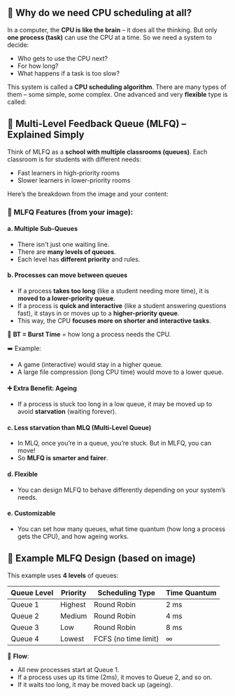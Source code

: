 ## 🧠 Why do we need CPU scheduling at all?

In a computer, the **CPU is like the brain** – it does all the thinking. But only **one process (task)** can use the CPU at a time. So we need a system to decide:

* Who gets to use the CPU next?
* For how long?
* What happens if a task is too slow?

This system is called a **CPU scheduling algorithm**. There are many types of them – some simple, some complex. One advanced and very **flexible** type is called:

## 🔁 **Multi-Level Feedback Queue (MLFQ)** – Explained Simply

Think of MLFQ as a **school with multiple classrooms (queues)**. Each classroom is for students with different needs:

* Fast learners in high-priority rooms
* Slower learners in lower-priority rooms

Here’s the breakdown from the image and your content:

### 📌 MLFQ Features (from your image):

#### a. **Multiple Sub-Queues**

* There isn't just one waiting line.
* There are **many levels of queues**.
* Each level has **different priority** and rules.

#### b. **Processes can move between queues**

* If a process **takes too long** (like a student needing more time), it is **moved to a lower-priority queue**.
* If a process is **quick and interactive** (like a student answering questions fast), it stays in or moves up to a **higher-priority queue**.
* This way, the CPU **focuses more on shorter and interactive tasks**.

📝 **BT = Burst Time** = how long a process needs the CPU.

➡️ Example:

* A game (interactive) would stay in a higher queue.
* A large file compression (long CPU time) would move to a lower queue.

#### ➕ Extra Benefit: **Ageing**

* If a process is stuck too long in a low queue, it may be moved up to avoid **starvation** (waiting forever).

#### c. **Less starvation than MLQ (Multi-Level Queue)**

* In MLQ, once you’re in a queue, you’re stuck. But in MLFQ, you can move!
* So **MLFQ is smarter and fairer**.

#### d. **Flexible**

* You can design MLFQ to behave differently depending on your system’s needs.

#### e. **Customizable**

* You can set how many queues, what time quantum (how long a process gets the CPU), and how ageing works.

## 🧱 Example MLFQ Design (based on image)

This example uses **4 levels** of queues:

| Queue Level | Priority | Scheduling Type      | Time Quantum |
| ----------- | -------- | -------------------- | ------------ |
| Queue 1     | Highest  | Round Robin          | 2 ms         |
| Queue 2     | Medium   | Round Robin          | 4 ms         |
| Queue 3     | Low      | Round Robin          | 8 ms         |
| Queue 4     | Lowest   | FCFS (no time limit) | ∞            |

🔄 **Flow**:

* All new processes start at Queue 1.
* If a process uses up its time (2ms), it moves to Queue 2, and so on.
* If it waits too long, it may be moved back up (ageing).
